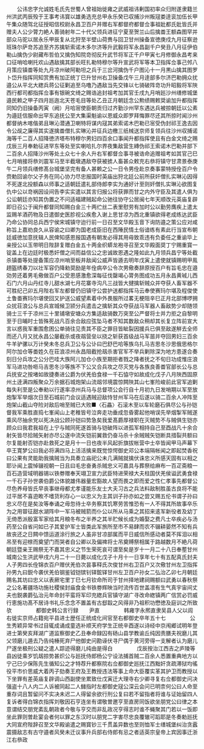 <!-- { "loadSidebar": true } -->
　　公讳忠字允诚姓毛氏先世蜀人曾祖始徙雍之武威祖讳剰国初率众归附遂隶籍兰州洪武丙辰殁于王事考讳寳以雄勇选充总甲永乐癸已収捕沙州叛冦娄逹衮加伍长甲午集众随驾北征授昭信校尉永昌卫百户并赠右军都督府都督佥事祖妣都氏妣皆氏并赠夫人公少膂力絶人善骑射年二十代父领兵进征宁夏至贺兰山后擒畨王额森图罕并部众马驼以居永乐甲辰复从北狩至半壁山荷赉与回卫甘州操备宣徳庚戍九月征察逊班珠尔萨竒苏追至齐苏擒斩索诺木多尔济等升武毅将军永昌副千户癸丑八月征伊伯勒山擒伪少尉藏布哲伯又擒伪知院竒彻反升武节将军正千户甲寅七月修御永昌考来口征哨哈喇托欢山遇敌擒其部长旺扎勒特穆尔等升宣武将军等本卫指挥佥事己邜八月策应镇畨等处九月凉州破阿勒坦之兵于三岔河擒伪千户图沁十一月黒山擒其图罗卜岱升指挥同知赏赉有加正统丁巳升甘州右卫操备戊午三月逹部多尔济巴勒拥众扰邉公从平北大緫兵蒋公征剿追至乌噜乃遇敌当先交锋以七骑破阵竒功升昭毅将军陜西行都司都指挥佥事有银碗文绮之赐诰追封祖考加其官壬戌九月哨廵沙州缮修城堡邉民赖之甲子四月廵迤北天苍毛目等处乙丑正月朝廷念公勲绩赐敕奨谕加升都指挥同知仍旧操备丙寅（阙）月哈宻使臣朝贡归过齐勤沙州罕东遇达兵被掠朝廷以公素为邉廷信服命出罕东追抚公至大集渠魁谕以恩威众即罗拜悔罪尽还其所掠时闻沙州都督纳木喀偕弟且琳沁潜通卫喇特将谋内冦其弟索诺木巴勒已宻受伪封祁王逸去因令公觇之廉得其实遂擒畨僧扎实琳沁并征兵边檄三纸械送京师复领兵往沙州収捕诺海等千二百人招降徳济塔布特穆尔男妇四百余口事闻升都指挥使且有白金文绮之赐戊辰三月奉勅征进罕东等处至实喇哈扎尔界夜集敌营生縳伪祁王索诺木巴勒并部下二百余人招降沙州等处土众七十余人升右军都督佥事寻被诰命追赠祖考如其官己巳七月哨接将叅刘震军马至半截墩遇敌夺获被掳人畜甚众敕充右叅将镇守甘肃景泰庚午二月领兵缮修髙台城堡坚完有备人甚赖之公一日令男佺赴京奏事蒙特授佺百户令赍勅回谕尔父子务在同心协力尽忠报国时英庙出狩北廷公前所获奸僧扎实琳沁因得不死遂北投额森以师事之适朝廷遣礼部侍郎李实为通好计至则奸僧扎实琳沁欲图复仇中公以竒祸因设间告李实实遣以其言归报公将获罪而甘之内外守臣及其遣人俱为公讼朝廷亦知其伪置之不问适福建贼起命公驰往协守公居闽七年天顺改元英庙复辟即日召公于闽升都督同知赐白金三十两纻丝二表里慰劳有加时公以勤劳膺疾上遣太监赐羊酒药物及日遣御史医胗视公疾愈入谢上思甘凉为西北重镇欲得老成练达武臣乃命公协同总兵西宁侯宋城镇守迨行前一日召至文华殿玉音下询防邉之策公应对咸称旨上嘉劝良久从容谕之曰卿为国老成臣旧在西陲民情土俗谙练有素此行当宣布朝廷威徳加意抚辑人民俾知感恩报国遇有朝发必得其用毋致乖违有负委任之重谕毕上亲授公以玉带明日陛辞复赠白金五十两金织蟒龙袍寻召至文华殿面奨丁宁赐重寳一锭盖上在边廷时极悉奸僧之间而益信公之忠诚故恩遇之隆如此九月领兵昌宁等处截杀镇畨等处提备策应凉州哨至板井敌闻公威声皆遁去明年戊寅上遣使就镇赐明甲鳯趐盔绣春刀以壮军容仍降勑奨励是年佺病卒公令次男儆奏辞原授百户有旨毛忠在邉効劳还着男毛儆做百户公受恩感激愈深每征伐罄竭心膂务图成功五月永昌黄珹儿西石门六月山丹红寺儿甜水湖七月花寨寺沟凡三战皆大揵擒斩贼众并夺获人畜军器不可胜纪己卯五月陛右军左都督仍旧镇守公尝护送都指挥马云奉使赛玛尔堪及程俊使土鲁畨赛玛尔堪使回又护送公威望素着中外畏服所过畧无梗阻辛巳正月北部博啰拥众扰荘浪公与总兵宣城候卫颕分兵遣击之擒斩其众夺获战马军器人畜敌势少却随领骑士三千于凉州三十里铺墩安塘众方集适敌骑数万突至公严督将士并力拒之自黎明至于日晡时士皆殊死战凡百余合敌应弦坠马者不知其数敌众稍却其长复立阵前宣大言以惑我军重围愈困公单骑往见责其不臣之罪目皆眦裂因援兵已俱至敌遂觧去全师而还八月又扰永昌公屡截杀或夜刼营垒以挠之斩获首级战马军噐并夺回男妇三百余牛羊驴骡以万计癸未冬总兵卫公与公讣曰巴舒巴哈等族乌扎马吉思冬沙思俄思格尔阿尔加仓等畨姓久在荘浪凉州永昌阻截抢刼杀害官军不举兵剿除深为地方患遂合奏刻日分兵攻之公分巴哇大族阿儿加仓小族至期拒者戮之降者抚之不旬日功成惟庄浪军马进功咎咂马吉思冬沙等族不下公又合兵攻之尽灭党与各族良善畨官部长公与总兵抚安之按堵如故捷奏进公爵为伏羌伯食禄一千石恊守如故成化戊子八月陜西固原州土逹满四叛聚众万余据石城炮架山流刼邻境震惊闗陜其山七峯险峻前此官军追剿每失利至是公奉勑以行遂率凉州兵马与总督项公会行自十月初九日发哨期以军至放炮掣军举烟次日至石城前门会议适遇贼迎敌恃甘州军马在后遂以骑二百余人冲阵至炮架山截山夺险对敌后哨至贼已大败■〈石畾〉石滚木至以车轮磨石俱尽公与孙铠督我军乘胜直捣七峯闻山上老稚皆号泣奔走功垂成忽昏雾起他哨误先举烟掣军贼遂乘风尽抽余党以死决战公顾孙铠曰势急矣我爱髙爵厚禄职在灭贼势不与贼俱生铠亦顾众曰我君我祖在上宁与贼同死遂首骑与铠破阵以进孤军相持自己至酉战凡十余合射矢皆尽拾贼矢射亦尽公遂中流矢铠前翼救仍奋马杀十余贼贼矢铠断具措裂共额曰尔复能射否铠亦赴救死之是月十一日也夜半风起折旗拔帐营中士卒皆闻甲马声幕下卒王寛梦公曰我必将满四马上活活擒来既觉惊愕御史邓公本端隔帐闻之即起焚香祝曰公果有灵能助我擒贼当为具奏立庙祀公未几满贼就擒伏诛忠义所感天固有以相之耶讣闻上震悼辍视朝一日且曰毛忠奋勇杀贼忠义可嘉具与葬祭给麻布一百疋斋粮一百石造营域明器锡以铁劵赠奉天翊卫宣力武臣特进荣禄大夫柱国伏羌侯谥武勇食禄一千石子孙世袭伯爵公体貌雄伟器量宏豁故人望而畏之即而爱之性仁孝事先都督公尽色养母皆氏早丧事继母都尤孝谨能乐友士大夫习古之兵法料敌制胜虽古良将不能过平居不喜逰畋不嗜货利存心一以忠义为主其训子孙亦如之尝又赐五伦书谓子孙曰忠义尽在是矣汝等奉诵之毋忽待士卒务察其饥寒劳苦惟恐有一人不得其所故事卒乐为之用甞征甜水湖阵中一军马被贼箭而仆公以所从马乘之其招来逺军新役者及幼丁无倚悉派殷富军家给其月粮冬布之半养之其半贮候长成为婚娶之费凡士卒疾必与汤药至公自省问如已子其爱护军士皆类此军旅所至市不易肆而农不辍耕晏然不知有兵故丧还之日闗中馈运道涂行旅之人虽非甘凉部属而平日威信所感动者莫不挥泪以相吊至有迎榇而奠望门而哭者自公卿以及偏禆将士吊奠赙祭相属于路越数月不絶凡荷朝廷暨亲王赐祭无不嘉其忠义之节生荣死哀可谓至矣是岁十一月二十八日奉塟甘州城南公生洪武甲戌六月二十一日薨以成化戊子十月十一日享年七十有五配真氏封夫人子男四长佺锦衣百户赠伏羌伯次昙事释氏次俊甘州右卫百户又次儆甘州左卫指挥孙男九曰鋭今袭伏羌伯钢鉴钺铠镔钊铎鋐铎甘州左卫百户孙女二弘治乙卯七月朝廷赐名其坊曰忠义以表厥宅里丁巳七月钦命所司于甘州择地建祠赐额曰武勇以春秋祭之公名著疆场功施社稷侯封庙食金书铁劵辉映当时流传百世盖凛有生气真宇宙间丈夫也鋭袭爵弘治元年命封平蛮将军印充緫兵官镇守湖广寻改命緫镇两广信赏必罚威行恵施功髙不居诗书礼乐念念不置盖有古郄縠之风得非乃祖积功懋徳及庭训之所致欤
　　
　　都御史韩公言行録　　尹直
　　
　　韩雍字永熈直隶吴县人父以闾右徙实京师占籍宛平县进士歴任正统成化间官至右都御史卒年五十七
　　
　　公生秀颖异常书过目辄成诵成童选补顺天府学生正统辛酉遂以诗经中京闱郷试明年登进士第癸亥拜湖广道监察御史乙丑奉命録囚有砀山县学教谕丘纯因责膳夫祝磨儿其父领磨儿遁去乃告纯棰死弃尸他御史问勘诬伏寻尸偶于黄河旁得一支解者认为磨儿尸遂坐极刑公疑之遣人踪迹得磨儿纯由是得白
　　
　　戊辰按治江西吉之庐陵等县凶徒乘岁饥刼掠势甚炽公与廵抚侍郎杨公宁设法捕首贼二百余人悉置重典地方以宁己巳少保陈先生循知公之才特荐升都察院右佥都御史廵抚江西黜奸贪疏滞狱均徭役平市价思威大着丙子劾奏王府及王教授违法等事上命大臣覆实革其护卫而教授以下坐罪有差英庙复辟调山西副使坐累致仕戊寅迁大理寺右少卿寻复右佥都御史问决强盗十八人内二人诉被同起二人雠指时左都御史冦公深云会问已明柰何公曰人命至重存词且暂留问不实决未迟二人得留余欲行刑公复曰若不留指者将谁与证始留四人复诉者得白锦衣指挥刘敬因石亨连坐有谓敬曽邀亨至直房同饭欲坐朋党公曰律之本意谓结交朋党紊乱朝政者今敬与亨交而非乱政况亨得志时谁不蝇聚其门若以一饭即坐此罪则曽赴宴会者何以罪之东汉时以朋党二字害尽忠良覆辙可蹈耶是冬奏勅廵抚大同宣府陛辞召至文华殿谕遣之赐寳钞三千贯盖异数也至则恤军士缮城堡纠治贪蠧震摄敌志有古守邉者风癸未迁议事升兵部右侍郎有忌之者适英宗皇帝上宾因事迁浙江右叅政
　　
